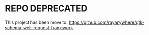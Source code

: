 # REPO DEPRECATED

This project has been move to: https://github.com/rayanywhere/qtk-schema-web-request-framework.
